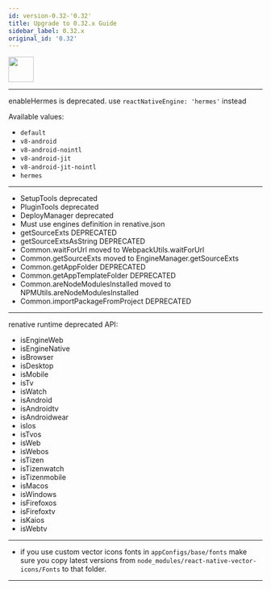```yaml
---
id: version-0.32-'0.32'
title: Upgrade to 0.32.x Guide
sidebar_label: 0.32.x
original_id: '0.32'
---
```


<img src="https://renative.org/img/ic_upgrade.png" width=50 height=50 />



---

enableHermes is deprecated. use `reactNativeEngine: 'hermes'` instead

Available values:

- `default`
- `v8-android`
- `v8-android-nointl`
- `v8-android-jit`
- `v8-android-jit-nointl`
- `hermes`

---


- SetupTools deprecated
- PluginTools deprecated
- DeployManager deprecated
- Must use engines definition in renative.json
- getSourceExts DEPRECATED
- getSourceExtsAsString DEPRECATED
- Common.waitForUrl moved to WebpackUtils.waitForUrl
- Common.getSourceExts moved to EngineManager.getSourceExts
- Common.getAppFolder DEPRECATED
- Common.getAppTemplateFolder DEPRECATED
- Common.areNodeModulesInstalled moved to NPMUtils.areNodeModulesInstalled
- Common.importPackageFromProject DEPRECATED

---

renative runtime deprecated API:

- isEngineWeb
- isEngineNative
- isBrowser
- isDesktop
- isMobile
- isTv
- isWatch
- isAndroid
- isAndroidtv
- isAndroidwear
- isIos
- isTvos
- isWeb
- isWebos
- isTizen
- isTizenwatch
- isTizenmobile
- isMacos
- isWindows
- isFirefoxos
- isFirefoxtv
- isKaios
- isWebtv

---

- if you use custom vector icons fonts in `appConfigs/base/fonts` make sure you copy latest versions from `node_modules/react-native-vector-icons/Fonts` to that folder.


---
